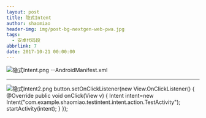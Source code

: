 ```yaml
---
layout: post
title: 隐式Intent
author: shaomiao
header-img: img/post-bg-nextgen-web-pwa.jpg
tags:
  - 安卓代码段
abbrlink: 7
date: 2017-10-21 00:00:00
---
```

![隐式Intent.png](http://upload-images.jianshu.io/upload_images/2590671-c5be058ce9f64704.png?imageMogr2/auto-orient/strip%7CimageView2/2/w/1240)
--AndroidManifest.xml
<activity android:name=".TestActivity">
	<intent-filter>
		<category android:name="android.intent.category.DEFAULT"></category>
		<!--action的名称可以随便起  约定的格式是包名.intent.action.Activity名-->
		<action android:name="com.example.shaomiao.testintent.intent.action.TestActivity"></action>
	</intent-filter>
</activity>

-------------------------
  
![隐式Intent2.png](http://upload-images.jianshu.io/upload_images/2590671-62cfd6d88be515d3.png?imageMogr2/auto-orient/strip%7CimageView2/2/w/1240)
 button.setOnClickListener(new View.OnClickListener() {
@Override
public void onClick(View v) {
		Intent intent=new Intent("com.example.shaomiao.testintent.intent.action.TestActivity");
		startActivity(intent);
	}
});
